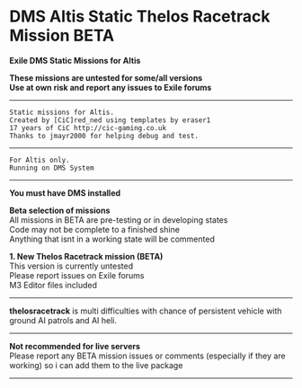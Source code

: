 # DMS Altis Static Thelos Racetrack Mission BETA
<b>Exile DMS Static Missions for Altis</b><br>

<b>These missions are untested for some/all versions</b><br>
<b>Use at own risk and report any issues to Exile forums</b><br>
*******************************************************
	Static missions for Altis.
	Created by [CiC]red_ned using templates by eraser1 
	17 years of CiC http://cic-gaming.co.uk
	Thanks to jmayr2000 for helping debug and test.
*******************************************************
	For Altis only.
	Running on DMS System
*******************************************************
<b>You must have DMS installed</b><br>

<b>Beta selection of missions</b><br>
All missions in BETA are pre-testing or in developing states <br>
Code may not be complete to a finished shine <br>
Anything that isnt in a working state will be commented <br>

<b>1. New Thelos Racetrack mission (BETA)</b><br>
This version is currently untested<br>
Please report issues on Exile forums<br>
M3 Editor files included<br>
*******************************************************
<b>thelosracetrack</b> is multi difficulties with chance of persistent vehicle with ground AI patrols and AI heli.
*******************************************************
<b>Not recommended for live servers</b><br>
Please report any BETA mission issues or comments (especially if they are working) so i can add them to the live package<br>
*******************************************************